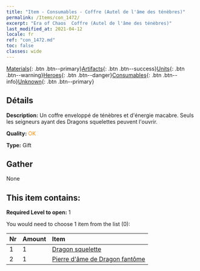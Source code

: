 ```yaml
---
title: "Item - Consumables - Coffre (Autel de l'âme des ténèbres)"
permalink: /Items/con_1472/
excerpt: "Era of Chaos  Coffre (Autel de l'âme des ténèbres)"
last_modified_at: 2021-04-12
locale: fr
ref: "con_1472.md"
toc: false
classes: wide
---
```

 [Materials](/fr/Items/){: .btn .btn--primary}[Artifacts](/fr/Items/Artifacts/){: .btn .btn--success}[Units](/fr/Items/Units/){: .btn .btn--warning}[Heroes](/fr/Items/Heroes/){: .btn .btn--danger}[Consumables](/fr/Items/Consumables/){: .btn .btn--info}[Unknown](/fr/Items/Unknown/){: .btn .btn--primary}

## Détails
 **Description:** Un coffre enveloppé de ténèbres et d'énergie macabre. Seuls les seigneurs ayant des Dragons squelettes peuvent l'ouvrir.

 **Quality:** <span style="color: #FF8C00">OK</span>

 **Type:** Gift

## Gather

  None

## This item contains:

 **Required Level to open:** 1

 You would need to choose 1 item from the list (0):

  | Nr | Amount |     Item    |
  |:---|:-------|:------------|
  | 1 | 1 | [Dragon squelette](/fr/Items/unt_214/) | 
  | 2 | 1 | [Pierre d'âme de Dragon fantôme](/fr/Items/unt_303/) | 
